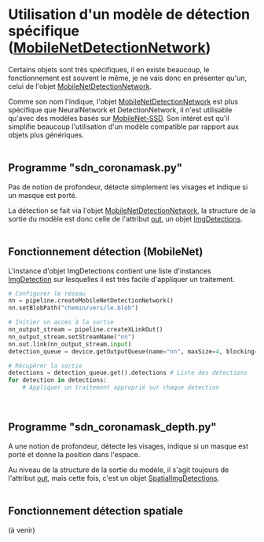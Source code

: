 # Utilisation d'un modèle de détection spécifique  ([MobileNetDetectionNetwork](https://docs.luxonis.com/projects/api/en/latest/references/python/#depthai.MobileNetDetectionNetwork))


Certains objets sont très spécifiques, il en existe beaucoup, le fonctionnement est souvent le même, je ne vais donc en présenter qu'un, celui de l'objet [MobileNetDetectionNetwork](https://docs.luxonis.com/projects/api/en/latest/references/python/#depthai.MobileNetDetectionNetwork).

Comme son nom l'indique, l'objet [MobileNetDetectionNetwork](https://docs.luxonis.com/projects/api/en/latest/references/python/#depthai.MobileNetDetectionNetwork) est plus spécifique que NeuralNetwork et DetectionNetwork, il n'est utilisable qu'avec des modèles basés sur [MobileNet-SSD](https://docs.openvinotoolkit.org/latest/omz_models_model_mobilenet_ssd.html). Son intéret est qu'il simplifie beaucoup l'utilisation d'un modèle compatible par rapport aux objets plus génériques.
<br><br>


## Programme "sdn_coronamask.py"
Pas de notion de profondeur, détecte simplement les visages et indique si un masque est porté.

La détection se fait via l'objet [MobileNetDetectionNetwork](https://docs.luxonis.com/projects/api/en/latest/references/python/#depthai.MobileNetDetectionNetwork), la structure de la sortie du modèle est donc celle de l'attribut [out](https://docs.luxonis.com/projects/api/en/latest/references/python/#depthai.DetectionNetwork.out), un objet [ImgDetections](https://docs.luxonis.com/projects/api/en/latest/references/python/#depthai.ImgDetections).
<br><br>


## Fonctionnement détection (MobileNet)

L'instance d'objet ImgDetections contient une liste d'instances [ImgDetection](https://docs.luxonis.com/projects/api/en/latest/references/python/#depthai.ImgDetection) sur lesquelles il est très facile d'appliquer un traitement.

```py
# Configurer le réseau
nn = pipeline.createMobileNetDetectionNetwork()
nn.setBlobPath("chemin/vers/le.blob")

# Initier un accès à la sortie
nn_output_stream = pipeline.createXLinkOut()
nn_output_stream.setStreamName("nn")
nn.out.link(nn_output_stream.input)
detection_queue = device.getOutputQueue(name="nn", maxSize=4, blocking=False)

# Récupérer la sortie
detections = detection_queue.get().detections # Liste des detections
for detection in detections:
    # Appliquer un traitement approprié sur chaque detection
```
<br>


## Programme "sdn_coronamask_depth.py"
A une notion de profondeur, détecte les visages, indique si un masque est porté et donne la position dans l'espace.

Au niveau de la structure de la sortie du modèle, il s'agit toujours de l'attribut [out](https://docs.luxonis.com/projects/api/en/latest/references/python/#depthai.SpatialDetectionNetwork.out), mais cette fois, c'est un objet [SpatialImgDetections](https://docs.luxonis.com/projects/api/en/latest/references/python/#depthai.SpatialImgDetections).
<br><br>


## Fonctionnement détection spatiale

(à venir)